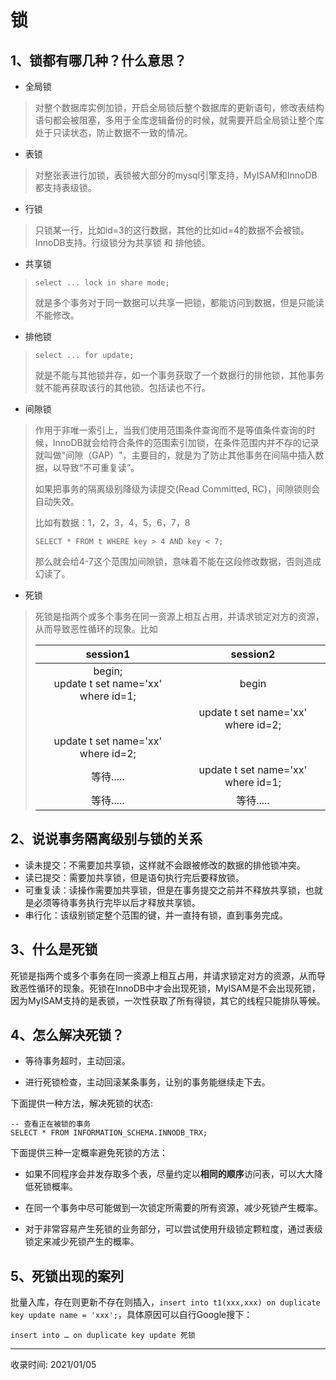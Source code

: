 # 锁

## 1、锁都有哪几种？什么意思？

- 全局锁

> 对整个数据库实例加锁，开启全局锁后整个数据库的更新语句，修改表结构语句都会被阻塞，多用于全库逻辑备份的时候，就需要开启全局锁让整个库处于只读状态，防止数据不一致的情况。

- 表锁

> 对整张表进行加锁，表锁被大部分的mysql引擎支持，MyISAM和InnoDB都支持表级锁。

- 行锁

> 只锁某一行，比如id=3的这行数据，其他的比如id=4的数据不会被锁。InnoDB支持。行级锁分为共享锁 和 排他锁。

- 共享锁

> `select ... lock in share mode;`
>
> 就是多个事务对于同一数据可以共享一把锁，都能访问到数据，但是只能读不能修改。

- 排他锁

> `select ... for update;`
>
> 就是不能与其他锁并存，如一个事务获取了一个数据行的排他锁，其他事务就不能再获取该行的其他锁。包括读也不行。

- 间隙锁

> 作用于非唯一索引上，当我们使用范围条件查询而不是等值条件查询的时候，InnoDB就会给符合条件的范围索引加锁，在条件范围内并不存的记录就叫做"间隙（GAP）"，主要目的，就是为了防止其他事务在间隔中插入数据，以导致“不可重复读”。
>
> 如果把事务的隔离级别降级为读提交(Read Committed, RC)，间隙锁则会自动失效。
>
> 比如有数据：1，2，3，4，5，6，7，8
>
> `SELECT * FROM t WHERE key > 4 AND key < 7;`
>
> 那么就会给4-7这个范围加间隙锁，意味着不能在这段修改数据，否则造成幻读了。

- 死锁

> 死锁是指两个或多个事务在同一资源上相互占用，并请求锁定对方的资源，从而导致恶性循环的现象。比如
>
> |                    session1                    |              session2              |
> | :--------------------------------------------: | :--------------------------------: |
> | begin;<br />update t set name='xx' where id=1; |               begin                |
> |                                                | update t set name='xx' where id=2; |
> |       update t set name='xx' where id=2;       |                                    |
> |                   等待.....                    | update t set name='xx' where id=1; |
> |                   等待.....                    |             等待.....              |

## 2、说说事务隔离级别与锁的关系

- 读未提交：不需要加共享锁，这样就不会跟被修改的数据的排他锁冲突。
- 读已提交：需要加共享锁，但是语句执行完后要释放锁。
- 可重复读：读操作需要加共享锁，但是在事务提交之前并不释放共享锁，也就是必须等待事务执行完毕以后才释放共享锁。
- 串行化：该级别锁定整个范围的键，并一直持有锁，直到事务完成。

## 3、什么是死锁

死锁是指两个或多个事务在同一资源上相互占用，并请求锁定对方的资源，从而导致恶性循环的现象。死锁在InnoDB中才会出现死锁，MyISAM是不会出现死锁，因为MyISAM支持的是表锁，一次性获取了所有得锁，其它的线程只能排队等候。

## 4、怎么解决死锁？

- 等待事务超时，主动回滚。

- 进行死锁检查，主动回滚某条事务，让别的事务能继续走下去。

下面提供一种方法，解决死锁的状态:

```mysql
-- 查看正在被锁的事务
SELECT * FROM INFORMATION_SCHEMA.INNODB_TRX;
```

下面提供三种一定概率避免死锁的方法：

- 如果不同程序会并发存取多个表，尽量约定以**相同的顺序**访问表，可以大大降低死锁概率。

- 在同一个事务中尽可能做到一次锁定所需要的所有资源，减少死锁产生概率。

- 对于非常容易产生死锁的业务部分，可以尝试使用升级锁定颗粒度，通过表级锁定来减少死锁产生的概率。

## 5、死锁出现的案列

批量入库，存在则更新不存在则插入，`insert into t1(xxx,xxx) on duplicate key update name = 'xxx';`，具体原因可以自行Google搜下：

`insert into … on duplicate key update 死锁`

---
收录时间: 2021/01/05

<Vssue :title="$title" />